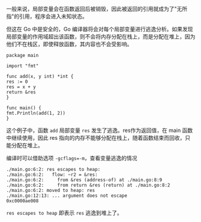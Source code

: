 一般来说，局部变量会在函数返回后被销毁，因此被返回的引用就成为了"无所指"的引用，程序会进入未知状态。

但这在 Go 中是安全的，Go 编译器将会对每个局部变量进行逃逸分析。如果发现局部变量的作用域超出该函数，则不会将内存分配在栈上，而是分配在堆上，因为他们不在栈区，即使释放函数，其内容也不会受影响。

```
package main

import "fmt"

func add(x, y int) *int {
res := 0
res = x + y
return &res
}

func main() {
fmt.Println(add(1, 2))
}
```

这个例子中，函数 `add` 局部变量 `res` 发生了逃逸。res作为返回值，在 main 函数中继续使用，因此 res 指向的内存不能够分配在栈上，随着函数结束而回收，只能分配在堆上。

编译时可以借助选项 `-gcflags=-m`，查看变量逃逸的情况

```
./main.go:6:2: res escapes to heap:
./main.go:6:2:   flow: ~r2 = &res:
./main.go:6:2:     from &res (address-of) at ./main.go:8:9
./main.go:6:2:     from return &res (return) at ./main.go:8:2
./main.go:6:2: moved to heap: res
./main.go:12:13: ... argument does not escape
0xc0000ae008
```

`res escapes to heap` 即表示 `res` 逃逸到堆上了。